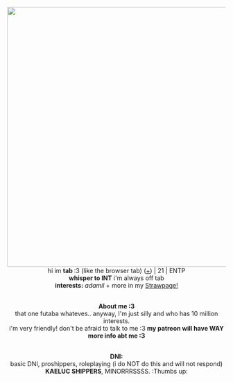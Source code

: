 <p align="center">
    <img width="600" src="https://i.postimg.cc/j2kvD1Hn/ezgif-4-372efdcae5.gif"
        . . . 
<p align="center">
</br>hi im <b>tab </b> :3 (like the browser tab) (<a href=https://en.pronouns.page/@Adamilcake>+</a>) | 21 | ENTP
<br><b>whisper to INT</b> i'm always off tab 
<br><b>interests:</b> <i>adamil</i> + more in my  <a href=https://alibaba.straw.page/>Strawpage!</a>
<p align="center">
    <br><b>About me :3 </b>
 <br>that one futaba whateves.. anyway, I'm just silly and who has 10 million interests. <br>i'm very friendly! don't be afraid to talk to me :3 <b> my patreon will have WAY more info abt me :3 </b>
<p align="center">
    <br><b>DNI:</b>
 <br>basic DNI, proshippers, roleplaying (i do NOT do this and will not respond) <br><b>KAELUC SHIPPERS</b>, MINORRRSSSS. :Thumbs up:
